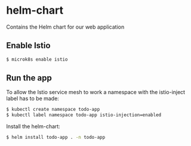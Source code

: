 # helm-chart

Contains the Helm chart for our web application

## Enable Istio
```bash
$ microk8s enable istio
```

## Run the app
To allow the Istio service mesh to work a namespace with the istio-inject label has to be made:


```bash
$ kubectl create namespace todo-app
$ kubectl label namespace todo-app istio-injection=enabled
```

Install the helm-chart:

```bash
$ helm install todo-app . -n todo-app
```

